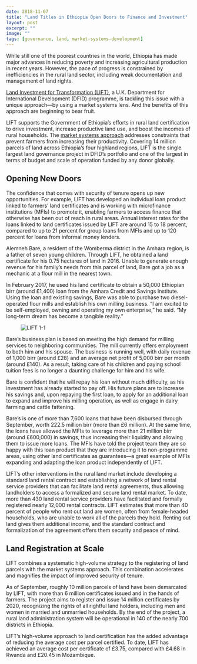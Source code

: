 ```yaml
---
date: 2018-11-07
title: "Land Titles in Ethiopia Open Doors to Finance and Investment"
layout: post
excerpt: ""
image: ""
tags: [governance, land, market-systems-development]
---
```

<p>While still one of the poorest countries in the world, Ethiopia has made major advances in reducing poverty and increasing agricultural production in recent years. However, the pace of progress is constrained by inefficiencies in the rural land sector, including weak documentation and management of land rights.</p><p><a href="https://www.dai.com/our-work/projects/ethiopia-land-investment-transformation-lift">Land Investment for Transformation (LIFT)</a>, a U.K. Department for International Development (DFID) programme, is tackling this issue with a unique approach—by using a market systems lens. And the benefits of this approach are beginning to bear fruit.</p><p>LIFT supports the Government of Ethiopia’s efforts in rural land certification to drive investment, increase productive land use, and boost the incomes of rural households. The <a href="http://dai-global-developments.com/articles/market-systems-development-a-primer-on-pro-poor-programming/">market systems approach</a> addresses constraints that prevent farmers from increasing their productivity. Covering 14 million parcels of land across Ethiopia’s four highland regions, LIFT is the single largest land governance project in DFID’s portfolio and one of the largest in terms of budget and scale of operation funded by any donor globally.</p><h2 id="opening-new-doors">Opening New Doors</h2><p>The confidence that comes with security of tenure opens up new opportunities. For example, LIFT has developed an individual loan product linked to farmers’ land certificates and is working with microfinance institutions (MFIs) to promote it, enabling farmers to access finance that otherwise has been out of reach in rural areas. Annual interest rates for the loans linked to land certificates issued by LIFT are around 15 to 18 percent, compared to up to 21 percent for group loans from MFIs and up to 120 percent for loans from informal money lenders.</p><p>Alemneh Bare, a resident of the Womberma district in the Amhara region, is a father of seven young children. Through LIFT, he obtained a land certificate for his 0.75 hectares of land in 2016. Unable to generate enough revenue for his family’s needs from this parcel of land, Bare got a job as a mechanic at a flour mill in the nearest town.</p><p>In February 2017, he used his land certificate to obtain a 50,000 Ethiopian birr (around £1,400) loan from the Amhara Credit and Savings Institute. Using the loan and existing savings, Bare was able to purchase two diesel-operated flour mills and establish his own milling business. “I am excited to be self-employed, owning and operating my own enterprise,” he said. “My long-term dream has become a tangible reality.”</p><figure class="kg-card kg-image-card"><img src="https://pubs.ghost.io/uploads/LIFT%201-1.jpg" class="kg-image" alt="LIFT 1-1" loading="lazy" title="“I am excited to be self-employed, owning and operating my own enterprise”, says Alemneh Bare, who used his land certificate to obtain a loan. “My long-term dream has become a tangible reality.”"></figure><p>Bare’s business plan is based on meeting the high demand for milling services to neighboring communities. The mill currently offers employment to both him and his spouse. The business is running well, with daily revenue of 1,000 birr (around £28) and an average net profit of 5,000 birr per month (around £140). As a result, taking care of his children and paying school tuition fees is no longer a daunting challenge for him and his wife.</p><p>Bare is confident that he will repay his loan without much difficulty, as his investment has already started to pay off. His future plans are to increase his savings and, upon repaying the first loan, to apply for an additional loan to expand and improve his milling operation, as well as engage in dairy farming and cattle fattening.</p><p>Bare’s is one of more than 7,600 loans that have been disbursed through September, worth 222.5 million birr (more than £6 million). At the same time, the loans have allowed the MFIs to leverage more than 21 million birr (around £600,000) in savings, thus increasing their liquidity and allowing them to issue more loans. The MFIs have told the project team they are so happy with this loan product that they are introducing it to non-programme areas, using other land certificates as guarantees—a great example of MFIs expanding and adapting the loan product independently of LIFT.</p><p>LIFT’s other interventions in the rural land market include developing a standard land rental contract and establishing a network of land rental service providers that can facilitate land rental agreements, thus allowing landholders to access a formalized and secure land rental market. To date, more than 430 land rental service providers have facilitated and formally registered nearly 12,000 rental contracts. LIFT estimates that more than 40 percent of people who rent out land are women, often from female-headed households, who are unable to work all of the parcels they hold. Renting out land gives them additional income, and the standard contract and formalization of the agreement offers them security and peace of mind.</p><h2 id="land-registration-at-scale">Land Registration at Scale</h2><p>LIFT combines a systematic high-volume strategy to the registering of land parcels with the market systems approach. This combination accelerates and magnifies the impact of improved security of tenure.</p><p>As of September, roughly 10 million parcels of land have been demarcated by LIFT, with more than 6 million certificates issued and in the hands of farmers. The project aims to register and issue 14 million certificates by 2020, recognizing the rights of all rightful land holders, including men and women in married and unmarried households. By the end of the project, a rural land administration system will be operational in 140 of the nearly 700 districts in Ethiopia.</p><p>LIFT’s high-volume approach to land certification has the added advantage of reducing the average cost per parcel certified. To date, LIFT has achieved an average cost per certificate of £3.75, compared with £4.68 in Rwanda and £20.45 in Mozambique.</p>
  